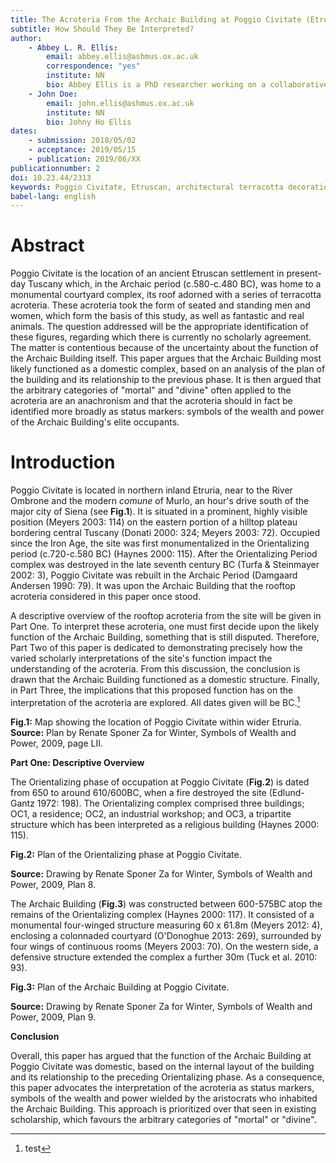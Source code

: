 ```yaml
---
title: The Acroteria From the Archaic Building at Poggio Civitate (Etruria)
subtitle: How Should They Be Interpreted?
author:
	- Abbey L. R. Ellis:
		email: abbey.ellis@ashmus.ox.ac.uk
		correspondence: "yes"
		institute: NN
		bio: Abbey Ellis is a PhD researcher working on a collaborative project at the School of Museum Studies, University of Leicester and Ashmolean Museum of Art and Archaeology, Oxford. Her current research focuses on archaeological plaster casts of Greek and Roman statuary, considering the authenticity, value, and uses of the casts as objects in their own right. Abbey has a background in archaeology, gaining a first class BA in Classical Archaeology and Ancient History, followed by a MSt in Classical Archaeology at Merton College, Oxford. Her interest in the Etruscan civilisation stems from her Masters studies.
	- John Doe:
		email: john.ellis@ashmus.ox.ac.uk
		institute: NN
		bio: Johny Ho Ellis
dates:
	- submission: 2018/05/02
	- acceptance: 2019/05/15
	- publication: 2019/06/XX
publicationnumber: 2
doi: 10.23.44/2313
keywords: Poggio Civitate, Etruscan, architectural terracotta decoration, Archaic period
babel-lang: english
---
```


# Abstract
 
Poggio Civitate is the location of an ancient Etruscan 
settlement in present-day Tuscany which, in the Archaic period
(c.580-c.480 BC), was home to a monumental courtyard complex, its roof
adorned with a series of terracotta acroteria. These acroteria took the
form of seated and standing men and women, which form the basis of this
study, as well as fantastic and real animals. The question addressed
will be the appropriate identification of these figures, regarding which
there is currently no scholarly agreement. The matter is contentious
because of the uncertainty about the function of the Archaic Building
itself. This paper argues that the Archaic Building most likely
functioned as a domestic complex, based on an analysis of the plan of
the building and its relationship to the previous phase. It is then
argued that the arbitrary categories of "mortal" and "divine" often
applied to the acroteria are an anachronism and that the acroteria
should in fact be identified more broadly as status markers: symbols of
the wealth and power of the Archaic Building's elite occupants.

# Introduction

Poggio Civitate is located in northern inland Etruria, near to the River
Ombrone and the modern *comune* of Murlo, an hour's drive south of the
major city of Siena (see **Fig.1**). It is situated in a prominent,
highly visible position (Meyers 2003: 114) on the eastern portion of a
hilltop plateau bordering central Tuscany (Donati 2000: 324; Meyers
2003: 72). Occupied since the Iron Age, the site was first
monumentalized in the Orientalizing period (c.720-c.580 BC) (Haynes
2000: 115). After the Orientalizing Period complex was destroyed in the
late seventh century BC (Turfa & Steinmayer 2002: 3), Poggio Civitate
was rebuilt in the Archaic Period (Damgaard Andersen 1990: 79). It was
upon the Archaic Building that the rooftop acroteria considered in this
paper once stood.

A descriptive overview of the rooftop acroteria from the site will be
given in Part One. To interpret these acroteria, one must first decide
upon the likely function of the Archaic Building, something that is
still disputed. Therefore, Part Two of this paper is dedicated to
demonstrating precisely how the varied scholarly interpretations of the
site's function impact the understanding of the acroteria. From this
discussion, the conclusion is drawn that the Archaic Building functioned
as a domestic structure. Finally, in Part Three, the implications that
this proposed function has on the interpretation of the acroteria are
explored. All dates given will be BC.[^1]

**Fig.1:** Map showing the location of Poggio Civitate within wider
Etruria.**\
Source:** Plan by Renate Sponer Za for Winter, Symbols of Wealth and
Power, 2009, page LII.

**Part One: Descriptive Overview**

The Orientalizing phase of occupation at Poggio Civitate (**Fig.2**) is
dated from 650 to around 610/600BC, when a fire destroyed the site
(Edlund-Gantz 1972: 198). The Orientalizing complex comprised three
buildings; OC1, a residence; OC2, an industrial workshop; and OC3, a
tripartite structure which has been interpreted as a religious building
(Haynes 2000: 115).

**Fig.2:** Plan of the Orientalizing phase at Poggio Civitate.

**Source:** Drawing by Renate Sponer Za for Winter, Symbols of Wealth
and Power, 2009, Plan 8.

The Archaic Building (**Fig.3**) was constructed between 600-575BC atop
the remains of the Orientalizing complex (Haynes 2000: 117). It
consisted of a monumental four-winged structure measuring 60 x 61.8m
(Meyers 2012: 4), enclosing a colonnaded courtyard (O'Donoghue 2013:
269), surrounded by four wings of continuous rooms (Meyers 2003: 70). On
the western side, a defensive structure extended the complex a further
30m (Tuck et al. 2010: 93).

**Fig.3:** Plan of the Archaic Building at Poggio Civitate.

**Source:** Drawing by Renate Sponer Za for Winter, Symbols of Wealth
and Power, 2009, Plan 9.


**Conclusion**

Overall, this paper has argued that the function of the Archaic Building
at Poggio Civitate was domestic, based on the internal layout of the
building and its relationship to the preceding Orientalizing phase. As a
consequence, this paper advocates the interpretation of the acroteria as
status markers, symbols of the wealth and power wielded by the
aristocrats who inhabited the Archaic Building. This approach is
prioritized over that seen in existing scholarship, which favours the
arbitrary categories of "mortal" or "divine".

[^1]: test